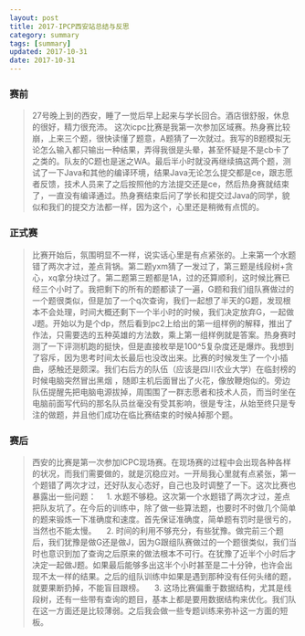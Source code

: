 ```yaml
---
layout: post
title: 2017-IPCP西安站总结与反思
category: summary
tags: [summary]
updated: 2017-10-31
date: 2017-10-31
---
```

<!--more-->
### 赛前
>  27号晚上到的西安，睡了一觉后早上起来与学长回合。酒店很舒服，休息的很好，精力很充沛。
这次icpc比赛是我第一次参加区域赛。热身赛比较崩，上来三个题，很快读懂了题意，A题猜了一次就过。我写的B题模拟无论怎么输入都只输出一种结果，弄得我很是头晕，甚至怀疑是不是cb卡了之类的。队友的C题也是迷之WA。最后半小时就没再继续搞这两个题，测试了一下Java和其他的编译环境，结果Java无论怎么提交都是ce，跟志愿者反馈，技术人员来了之后按照他的方法提交还是ce，然后热身赛就结束了，一直没有编译通过。热身赛结束后问了学长和提交过Java的同学，貌似和我们的提交方法都一样，因为这个，心里还是稍微有点慌的。
### 正式赛
>比赛开始后，氛围明显不一样，说实话心里是有点紧张的。上来第一个水题错了两次才过，差点背锅。第二题yxm猜了一发过了，第三题是线段树+贪心，xq拿分块过了。第二题第三题都是1A，过的还算顺利，这时候比赛已经三个小时了。我把剩下的所有的题都读了一遍，G题和我们组队赛做过的一个题很类似，但是加了一个q次查询，我们一起想了半天的G题，发现根本不会处理，时间大概还剩下一个半小时的时候，我们决定放弃G，一起做J题。开始以为是个dp，然后看到pc2上给出的第一组样例的解释，推出了作法，只需要选的五种英雄的方法数，乘上第一组样例就是答案。热身赛时测了一下评测机跑的挺快，但是直接枚举是100^5复杂度还是爆炸。我想到了容斥，因为思考时间太长最后也没改出来。比赛的时候发生了一个小插曲，感触还是颇深。我们右后方的队伍（应该是四川农业大学）在临封榜的时候电脑突然冒出黑烟 ，随即主机后面冒出了火花，像放鞭炮似的。旁边队伍提醒先把电脑电源拔掉，周围围了一群志愿者和技术人员，而当时坐在电脑前面写代码的那名队员丝毫没有受其影响，很是专注，从始至终只是专注的做题，并且他们成功在临比赛结束的时候A掉那个题。
### 赛后
>西安的比赛是第一次参加ICPC现场赛。在现场赛的过程中会出现各种各样的状况，而我们需要做的，就是沉稳应对。一开局我心里就有点紧张，第一个题错了两次才过，还好队友心态好，自己也及时调整了一下。这次比赛也暴露出一些问题：
　1.	水题不够稳。这次第一个水题错了两次才过，差点把队友坑了。在今后的训练中，除了做一些算法题，也要时不时做几个简单的题来锻炼一下准确度和速度。首先保证准确度，简单题有罚时是很亏的，当然也不能太慢。
　2.	时间的利用不够充分，有些犹豫。做完前三个题后，我们犹豫是做G还是做J，因为G跟组队赛做过的一个题很类似，我们当时也意识到加了查询之后原来的做法根本不可行。在犹豫了近半个小时后才决定一起做J题。如果最后能够多出这半个小时甚至是二十分钟，也许会出现不太一样的结果。之后的组队训练中如果是遇到那种没有任何头绪的题，就要果断扔掉，不能盲目跟榜。
　3.	这场比赛偏重于数据结构，尤其是线段树，还有一些带有查询的题目，基本上都是要用数据结构来优化。我们队在这一方面还是比较薄弱。之后我会做一些专题训练来弥补这一方面的短板。

